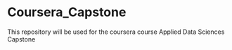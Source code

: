 # Coursera_Capstone

This repository will be used for the coursera course Applied Data Sciences Capstone 
